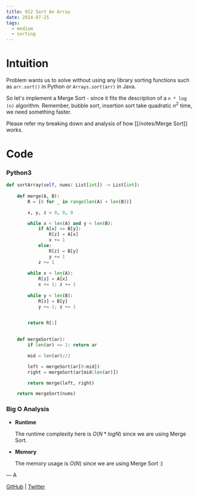 ```yaml
---
title: 912 Sort An Array
date: 2024-07-25
tags:
  - medium
  - sorting
---
```


# Intuition

Problem wants us to solve without using any library sorting functions such as `arr.sort()` in Python or `Arrays.sort(arr)` in Java.

So let's implement a Merge Sort - since it fits the description of a `n * log (n)` algorithm. Remember, bubble sort, insertion sort take quadratic $n^2$ time, we need something faster.

Please refer my breaking down and analysis of how [[/notes/Merge Sort]] works.


# Code

### Python3

```python
def sortArray(self, nums: List[int]) -> List[int]:
    
    def merge(A, B):
        R = [0 for _ in range(len(A) + len(B))]

        x, y, z = 0, 0, 0

        while x < len(A) and y < len(B):
            if A[x] <= B[y]:
                R[z] = A[x]
                x += 1
            else:
                R[z] = B[y]
                y += 1
            z += 1
        
        while x < len(A):
            R[z] = A[x]
            x += 1; z += 1
         
        while y < len(B):
            R[z] = B[y]
            y += 1; z += 1
        

        return R[:]
        

    def mergeSort(ar):
        if len(ar) <= 1: return ar

        mid = len(ar)//2

        left = mergeSort(ar[0:mid])
        right = mergeSort(ar[mid:len(ar)])

        return merge(left, right)

    return mergeSort(nums)
```

### Big O Analysis

- **Runtime**

  The runtime complexity here is $O(N * log N)$ since we are using Merge Sort.

- **Memory**

  The memory usage is $O(N)$ since we are using Merge Sort :)

— A

[GitHub](https://github.com/AtharvaKamble) | [Twitter](https://twitter.com/AtharvaKamble07)
